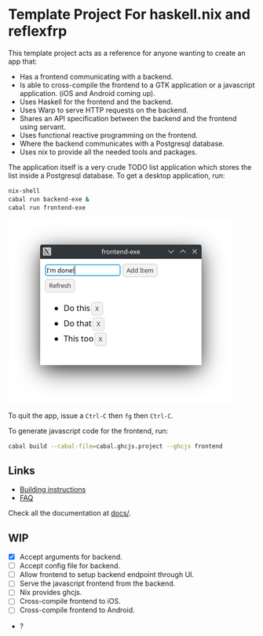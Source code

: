 # Template Project For haskell.nix and reflexfrp

This template project acts as a reference for anyone wanting to create
an app that:

- Has a frontend communicating with a backend.
- Is able to cross-compile the frontend to a GTK application or a
  javascript application. (iOS and Android coming up).
- Uses Haskell for the frontend and the backend.
- Uses Warp to serve HTTP requests on the backend.
- Shares an API specification between the backend and the frontend
  using servant.
- Uses functional reactive programming on the frontend.
- Where the backend communicates with a Postgresql database.
- Uses nix to provide all the needed tools and packages.
  
The application itself is a very crude TODO list application which
stores the list inside a Postgresql database. To get a desktop
application, run:

```bash
nix-shell
cabal run backend-exe &
cabal run frontend-exe
```

![Application with a few TODO items](docs/pics/MainApp.png)

To quit the app, issue a `Ctrl-C` then `fg` then `Ctrl-C`.

To generate javascript code for the frontend, run:

```bash
cabal build --cabal-file=cabal.ghcjs.project --ghcjs frontend
```

## Links

- [Building instructions](docs/HowTos/BuildTestRun.md)
- [FAQ](docs/Discussions/FAQ.md)

Check all the documentation at [docs/](docs/).

## WIP

- [x] Accept arguments for backend.
- [ ] Accept config file for backend.
- [ ] Allow frontend to setup backend endpoint through UI.
- [ ] Serve the javascript frontend from the backend.
- [ ] Nix provides ghcjs.
- [ ] Cross-compile frontend to iOS.
- [ ] Cross-compile frontend to Android.
- ?
